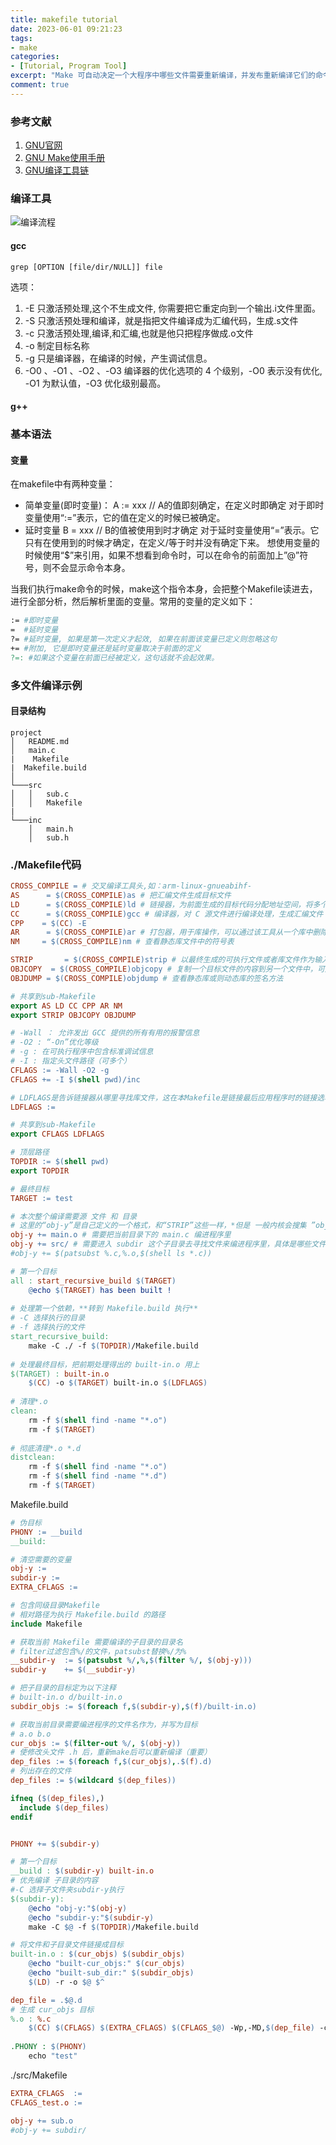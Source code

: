 ```yaml
---
title: makefile tutorial
date: 2023-06-01 09:21:23
tags:
- make
categories: 
- [Tutorial, Program Tool]
excerpt: "Make 可自动决定一个大程序中哪些文件需要重新编译，并发布重新编译它们的命令。本版本GNU Make使用手册由Richard M. Stallman and Roland McGrath编著。"
comment: true
---
```

### 参考文献
1. [GNU官网](https://gcc.gnu.org/)
2. [GNU Make使用手册](https://blog.51cto.com/u_14592069/5712502)
3. [GNU编译工具链](https://zhuanlan.zhihu.com/p/351841622)
### 编译工具
![编译流程](https://pic3.zhimg.com/80/v2-f92135d4a22a339cbe8984a2dc529ae6_720w.webp)
#### gcc
```
grep [OPTION [file/dir/NULL]] file
```
选项：
1. -E 只激活预处理,这个不生成文件, 你需要把它重定向到一个输出.i文件里面。
2. -S 只激活预处理和编译，就是指把文件编译成为汇编代码，生成.s文件
3. -c 只激活预处理,编译,和汇编,也就是他只把程序做成.o文件
4. -o 制定目标名称
5. -g 只是编译器，在编译的时候，产生调试信息。 
6. -O0 、-O1 、-O2 、-O3 编译器的优化选项的 4 个级别，-O0 表示没有优化, -O1 为默认值，-O3 优化级别最高。
#### g++
### 基本语法
#### 变量
在makefile中有两种变量：
- 简单变量(即时变量)：
A := xxx // A的值即刻确定，在定义时即确定
对于即时变量使用“:=”表示，它的值在定义的时候已被确定。
- 延时变量
B = xxx // B的值被使用到时才确定
对于延时变量使用“=”表示。它只有在使用到的时候才确定，在定义/等于时并没有确定下来。
想使用变量的时候使用“$”来引用，如果不想看到命令时，可以在命令的前面加上”@”符号，则不会显示命令本身。

当我们执行make命令的时候，make这个指令本身，会把整个Makefile读进去，进行全部分析，然后解析里面的变量。常用的变量的定义如下：
```Makefile
:= #即时变量
=  #延时变量
?= #延时变量, 如果是第一次定义才起效, 如果在前面该变量已定义则忽略这句
+= #附加, 它是即时变量还是延时变量取决于前面的定义
?=: #如果这个变量在前面已经被定义，这句话就不会起效果。
```
### 多文件编译示例
#### 目录结构
```
project
│   README.md
│   main.c
|    Makefile
|  Makefile.build
│
└───src
│   │   sub.c
│   │   Makefile
| 
└───inc
    │   main.h
    │   sub.h
```
### ./Makefile代码
```makefile
CROSS_COMPILE = # 交叉编译工具头,如：arm-linux-gnueabihf-
AS      = $(CROSS_COMPILE)as # 把汇编文件生成目标文件
LD      = $(CROSS_COMPILE)ld # 链接器，为前面生成的目标代码分配地址空间，将多个目标文件链接成一个库或者一个可执行文件
CC      = $(CROSS_COMPILE)gcc # 编译器，对 C 源文件进行编译处理，生成汇编文件
CPP    = $(CC) -E
AR      = $(CROSS_COMPILE)ar # 打包器，用于库操作，可以通过该工具从一个库中删除或则增加目标代码模块
NM     = $(CROSS_COMPILE)nm # 查看静态库文件中的符号表

STRIP       = $(CROSS_COMPILE)strip # 以最终生成的可执行文件或者库文件作为输入，然后消除掉其中的源码
OBJCOPY  = $(CROSS_COMPILE)objcopy # 复制一个目标文件的内容到另一个文件中，可用于不同源文件之间的格式转换
OBJDUMP = $(CROSS_COMPILE)objdump # 查看静态库或则动态库的签名方法

# 共享到sub-Makefile
export AS LD CC CPP AR NM
export STRIP OBJCOPY OBJDUMP

# -Wall ： 允许发出 GCC 提供的所有有用的报警信息
# -O2 : “-On”优化等级
# -g : 在可执行程序中包含标准调试信息
# -I : 指定头文件路径（可多个）
CFLAGS := -Wall -O2 -g 
CFLAGS += -I $(shell pwd)/inc

# LDFLAGS是告诉链接器从哪里寻找库文件，这在本Makefile是链接最后应用程序时的链接选项。
LDFLAGS := 

# 共享到sub-Makefile
export CFLAGS LDFLAGS

# 顶层路径
TOPDIR := $(shell pwd)
export TOPDIR

# 最终目标
TARGET := test

# 本次整个编译需要源 文件 和 目录
# 这里的“obj-y”是自己定义的一个格式，和“STRIP”这些一样，*但是 一般内核会搜集 ”obj-”的变量*
obj-y += main.o # 需要把当前目录下的 main.c 编进程序里
obj-y += src/ # 需要进入 subdir 这个子目录去寻找文件来编进程序里，具体是哪些文件，由 subdir 目录下的 Makefile 决定。
#obj-y += $(patsubst %.c,%.o,$(shell ls *.c))

# 第一个目标
all : start_recursive_build $(TARGET) 
	@echo $(TARGET) has been built !
	
# 处理第一个依赖，**转到 Makefile.build 执行**
# -C 选择执行的目录
# -f 选择执行的文件
start_recursive_build:
	make -C ./ -f $(TOPDIR)/Makefile.build
	
# 处理最终目标，把前期处理得出的 built-in.o 用上
$(TARGET) : built-in.o
	$(CC) -o $(TARGET) built-in.o $(LDFLAGS)
	
# 清理*.o
clean:
	rm -f $(shell find -name "*.o")
	rm -f $(TARGET)
	
# 彻底清理*.o *.d
distclean:
	rm -f $(shell find -name "*.o")
	rm -f $(shell find -name "*.d")
	rm -f $(TARGET)
```
Makefile.build
```Makefile
# 伪目标
PHONY := __build
__build:

# 清空需要的变量
obj-y :=
subdir-y :=
EXTRA_CFLAGS :=

# 包含同级目录Makefile
# 相对路径为执行 Makefile.build 的路径
include Makefile

# 获取当前 Makefile 需要编译的子目录的目录名
# filter过滤包含%/的文件，patsubst替换%/为%
__subdir-y	:= $(patsubst %/,%,$(filter %/, $(obj-y)))
subdir-y	+= $(__subdir-y)

# 把子目录的目标定为以下注释
# built-in.o d/built-in.o
subdir_objs := $(foreach f,$(subdir-y),$(f)/built-in.o)

# 获取当前目录需要编进程序的文件名作为，并写为目标
# a.o b.o
cur_objs := $(filter-out %/, $(obj-y))
# 使修改头文件 .h 后，重新make后可以重新编译（重要）
dep_files := $(foreach f,$(cur_objs),.$(f).d)
# 列出存在的文件
dep_files := $(wildcard $(dep_files))

ifneq ($(dep_files),)
  include $(dep_files)
endif


PHONY += $(subdir-y)

# 第一个目标
__build : $(subdir-y) built-in.o
# 优先编译 子目录的内容
#-C 选择子文件夹subdir-y执行
$(subdir-y):
	@echo "obj-y:"$(obj-y)
	@echo "subdir-y:"$(subdir-y)
	make -C $@ -f $(TOPDIR)/Makefile.build

# 将文件和子目录文件链接成目标
built-in.o : $(cur_objs) $(subdir_objs)
	@echo "built-cur_objs:" $(cur_objs)
	@echo "built-sub_dir:" $(subdir_objs)
	$(LD) -r -o $@ $^

dep_file = .$@.d
# 生成 cur_objs 目标
%.o : %.c
	$(CC) $(CFLAGS) $(EXTRA_CFLAGS) $(CFLAGS_$@) -Wp,-MD,$(dep_file) -c -o $@ $<
	
.PHONY : $(PHONY)
	echo "test"
```
./src/Makefile
```makefile
EXTRA_CFLAGS  := 
CFLAGS_test.o := 

obj-y += sub.o
#obj-y += subdir/
```